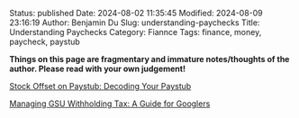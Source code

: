 Status: published
Date: 2024-08-02 11:35:45
Modified: 2024-08-09 23:16:19
Author: Benjamin Du
Slug: understanding-paychecks
Title: Understanding Paychecks
Category: Fiannce
Tags: finance, money, paycheck, paystub

**Things on this page are fragmentary and immature notes/thoughts of the author. Please read with your own judgement!**

[Stock Offset on Paystub: Decoding Your Paystub](https://www.brooklynfi.com/blog/stock-offset-on-paystub)

[Managing GSU Withholding Tax: A Guide for Googlers](https://simplicitywm.com/managing-gsu-withholding-tax-a-guide-for-googlers/)
